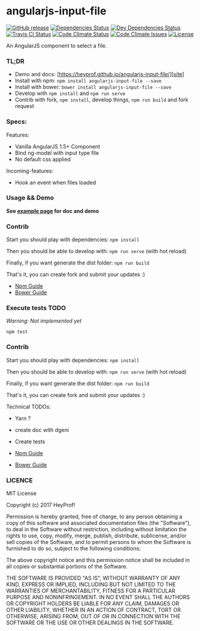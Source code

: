 # angularjs-input-file

[![GitHub release][badge-release-img]][badge-release-lnk]
[![Dependencies Status][badge-dependencies-img]][badge-dependencies-lnk]
[![Dev Dependencies Status][badge-dev-dependencies-img]][badge-dev-dependencies-lnk]
[![Travis CI Status][badge-travis-img]][badge-travis-lnk]
[![Code Climate Status][badge-code-climate-status-img]][badge-code-climate-status-lnk]
[![Code Climate Issues][badge-code-climate-issues-img]][badge-code-climate-issues-lnk]
[![License][badge-license-img]][badge-license-lnk]

An AngularJS component to select a file.

### TL;DR

- Demo and docs: [https://heyprof.github.io/angularjs-input-file/][site]
- Install with npm: `npm install angularjs-input-file --save`
- Install with bower: `bower install angularjs-input-file --save`
- Develop with `npm install` and `npm run serve`
- Contrib with fork, `npm install`, develop things, `npm run build` and fork request

### Specs:

Features:
- Vanilla AngularJS 1.5+ Component
- Bind ng-model with input type file
- No default css applied

Incoming-features:
- Hook an event when files loaded

### Usage && Demo

**See [example page][site] for doc and demo**

### Contrib

Start you should play with dependencies: `npm install`

Then you should be able to develop with: `npm run serve` (with hot reload)

Finally, if you want generate the dist folder: `npm run build`

That's it, you can create fork and submit your updates :)

- [Npm Guide](https://docs.npmjs.com/getting-started/publishing-npm-packages)
- [Bower Guide](https://bower.io/docs/creating-packages/)

### Execute tests TODO

*Warning: Not implemented yet*

`npm test`

### Contrib

Start you should play with dependencies: `npm install`

Then you should be able to develop with: `npm run serve` (with hot reload)

Finally, if you want generate the dist folder: `npm run build`

That's it, you can create fork and submit your updates :)

Technical TODOs:
- Yarn ?
- create doc with dgeni
- Create tests

- [Npm Guide](https://docs.npmjs.com/getting-started/publishing-npm-packages)
- [Bower Guide](https://bower.io/docs/creating-packages/)

### LICENCE

MIT License

Copyright (c) 2017 HeyProf!

Permission is hereby granted, free of charge, to any person obtaining a copy
of this software and associated documentation files (the "Software"), to deal
in the Software without restriction, including without limitation the rights
to use, copy, modify, merge, publish, distribute, sublicense, and/or sell
copies of the Software, and to permit persons to whom the Software is
furnished to do so, subject to the following conditions:

The above copyright notice and this permission notice shall be included in all
copies or substantial portions of the Software.

THE SOFTWARE IS PROVIDED "AS IS", WITHOUT WARRANTY OF ANY KIND, EXPRESS OR
IMPLIED, INCLUDING BUT NOT LIMITED TO THE WARRANTIES OF MERCHANTABILITY,
FITNESS FOR A PARTICULAR PURPOSE AND NONINFRINGEMENT. IN NO EVENT SHALL THE
AUTHORS OR COPYRIGHT HOLDERS BE LIABLE FOR ANY CLAIM, DAMAGES OR OTHER
LIABILITY, WHETHER IN AN ACTION OF CONTRACT, TORT OR OTHERWISE, ARISING FROM,
OUT OF OR IN CONNECTION WITH THE SOFTWARE OR THE USE OR OTHER DEALINGS IN THE
SOFTWARE.

[site]: https://heyprof.github.io/angularjs-input-file/

[badge-release-img]: https://img.shields.io/github/release/heyprof/angularjs-input-file/all.svg?style=flat-square
[badge-release-lnk]: https://github.com/heyprof/angularjs-input-file/releases
[badge-dependencies-img]: https://img.shields.io/david/heyprof/angularjs-input-file.svg?style=flat-square
[badge-dependencies-lnk]: https://david-dm.org/heyprof/angularjs-input-file
[badge-dev-dependencies-img]: https://img.shields.io/david/dev/heyprof/angularjs-input-file.svg?style=flat-square
[badge-dev-dependencies-lnk]: https://david-dm.org/heyprof/angularjs-input-file?type=dev
[badge-travis-img]: https://img.shields.io/travis/heyprof/angularjs-input-file.svg?style=flat-square&label=TravisCI
[badge-travis-lnk]: https://travis-ci.org/heyprof/angularjs-input-file
[badge-code-climate-status-img]: https://img.shields.io/codeclimate/github/heyprof/angularjs-input-file.svg?style=flat-square&label=climate
[badge-code-climate-status-lnk]: https://codeclimate.com/github/heyprof/angularjs-input-file
[badge-code-climate-issues-img]: https://img.shields.io/codeclimate/issues/github/heyprof/angularjs-input-file.svg?style=flat-square&label=climate&nbsp;issues
[badge-code-climate-issues-lnk]: https://codeclimate.com/github/heyprof/angularjs-input-file/issues
[badge-license-img]: https://img.shields.io/badge/license-MIT-blue.svg?style=flat-square
[badge-license-lnk]: https://raw.githubusercontent.com/heyprof/angularjs-input-file/master/LICENSE
